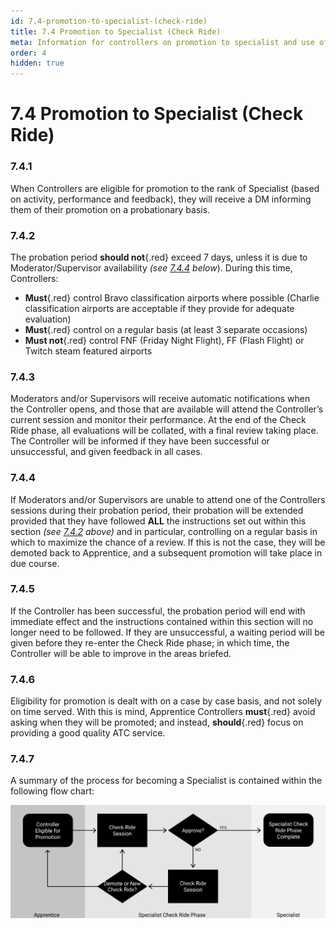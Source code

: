 ```yaml
---
id: 7.4-promotion-to-specialist-(check-ride)
title: 7.4 Promotion to Specialist (Check Ride)
meta: Information for controllers on promotion to specialist and use of the phrase 'Check Ride'
order: 4
hidden: true
---
```


# 7.4  Promotion to Specialist (Check Ride)

 

### 7.4.1    

When Controllers are eligible for promotion to the rank of Specialist (based on activity, performance and feedback), they will receive a DM informing them of their promotion on a probationary basis.



### 7.4.2    

The probation period **should not**{.red} exceed 7 days, unless it is due to Moderator/Supervisor availability *(see [7.4.4](/guide/atc-manual/7.-recruitment-and-training/7.4-promotion-to-specialist-(check-ride)#7.4.4) below*). During this time, Controllers:

 -    **Must**{.red} control Bravo classification airports where possible (Charlie classification airports are acceptable if they provide for adequate evaluation)
 -    **Must**{.red} control on a regular basis (at least 3 separate occasions)
 -    **Must not**{.red} control FNF (Friday Night Flight), FF (Flash Flight) or Twitch steam featured airports 



### 7.4.3    

Moderators and/or Supervisors will receive automatic notifications when the Controller opens, and those that are available will attend the Controller’s current session and monitor their performance. At the end of the Check Ride phase, all evaluations will be collated, with a final review taking place. The Controller will be informed if they have been successful or unsuccessful, and given feedback in all cases.



### 7.4.4    

If Moderators and/or Supervisors are unable to attend one of the Controllers sessions during their probation period, their probation will be extended provided that they have followed **ALL** the instructions set out within this section *(see [7.4.2](/guide/atc-manual/7.-recruitment-and-training/7.4-promotion-to-specialist-(check-ride)#7.4.2) above)* and in particular, controlling on a regular basis in which to maximize the chance of a review. If this is not the case, they will be demoted back to Apprentice, and a subsequent promotion will take place in due course.



### 7.4.5    

If the Controller has been successful, the probation period will end with immediate effect and the instructions contained within this section will no longer need to be followed. If they are unsuccessful, a waiting period will be given before they re-enter the Check Ride phase; in which time, the Controller will be able to improve in the areas briefed.



### 7.4.6    

Eligibility for promotion is dealt with on a case by case basis, and not solely on time served. With this is mind, Apprentice Controllers **must**{.red} avoid asking when they will be promoted; and instead, **should**{.red} focus on providing a good quality ATC service.

 

### 7.4.7    

A summary of the process for becoming a Specialist is contained within the following flow chart:

![Image 7.4.7.1 - Promotion to Specialist Flowchart](_images/manual/graphics/atc-specialist.svg)